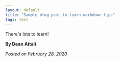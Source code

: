 ```yaml
---
layout: default
title: "Sample blog post to learn markdown tips"
tags: test
---
```


There's lots to learn!

**By Dean Attali**

*Posted on February 28, 2020*
